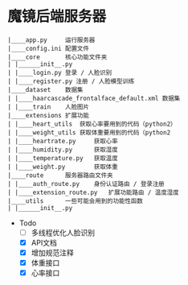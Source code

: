 # 魔镜后端服务器

```
|____app.py     运行服务器
|____config.ini 配置文件
|____core       核心功能文件夹
| |______init__.py
| |____login.py 登录 / 人脸识别
| |____register.py 注册 / 人脸模型训练
|____dataset    数据集
| |____haarcascade_frontalface_default.xml 数据集
| |____train    人脸图片
|____extensions 扩展功能
| |____heart_utils  获取心率要用到的代码（python2）  
| |____weight_utils 获取体重要用到的代码（python2
| |____heartrate.py     获取心率
| |____humidity.py      获取湿度
| |____temperature.py   获取温度
| |____weight.py        获取体重
|____route      服务器路由文件夹
| |____auth_route.py    身份认证路由 / 登录注册
| |____extension_route.py   扩展功能路由 / 温度湿度
|____utils      一些可能会用到的功能性函数
| |______init__.py
```


- Todo
    - [ ] 多线程优化人脸识别
    - [x] API文档
    - [x] 增加规范注释
    - [x] 体重接口
    - [x] 心率接口